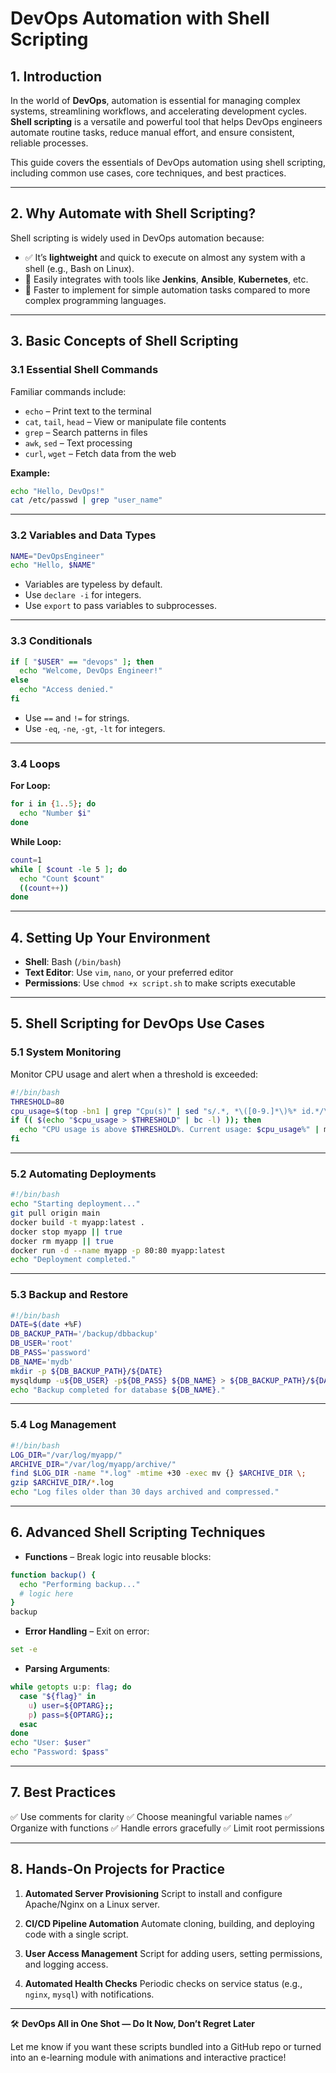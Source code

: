 # **DevOps Automation with Shell Scripting**

## **1. Introduction**

In the world of **DevOps**, automation is essential for managing complex systems, streamlining workflows, and accelerating development cycles. **Shell scripting** is a versatile and powerful tool that helps DevOps engineers automate routine tasks, reduce manual effort, and ensure consistent, reliable processes.

This guide covers the essentials of DevOps automation using shell scripting, including common use cases, core techniques, and best practices.

---

## **2. Why Automate with Shell Scripting?**

Shell scripting is widely used in DevOps automation because:

* ✅ It’s **lightweight** and quick to execute on almost any system with a shell (e.g., Bash on Linux).
* 🔧 Easily integrates with tools like **Jenkins**, **Ansible**, **Kubernetes**, etc.
* 🚀 Faster to implement for simple automation tasks compared to more complex programming languages.

---

## **3. Basic Concepts of Shell Scripting**

### **3.1 Essential Shell Commands**

Familiar commands include:

* `echo` – Print text to the terminal
* `cat`, `tail`, `head` – View or manipulate file contents
* `grep` – Search patterns in files
* `awk`, `sed` – Text processing
* `curl`, `wget` – Fetch data from the web

**Example:**

```bash
echo "Hello, DevOps!"
cat /etc/passwd | grep "user_name"
```

---

### **3.2 Variables and Data Types**

```bash
NAME="DevOpsEngineer"
echo "Hello, $NAME"
```

* Variables are typeless by default.
* Use `declare -i` for integers.
* Use `export` to pass variables to subprocesses.

---

### **3.3 Conditionals**

```bash
if [ "$USER" == "devops" ]; then
  echo "Welcome, DevOps Engineer!"
else
  echo "Access denied."
fi
```

* Use `==` and `!=` for strings.
* Use `-eq`, `-ne`, `-gt`, `-lt` for integers.

---

### **3.4 Loops**

**For Loop:**

```bash
for i in {1..5}; do
  echo "Number $i"
done
```

**While Loop:**

```bash
count=1
while [ $count -le 5 ]; do
  echo "Count $count"
  ((count++))
done
```

---

## **4. Setting Up Your Environment**

* **Shell**: Bash (`/bin/bash`)
* **Text Editor**: Use `vim`, `nano`, or your preferred editor
* **Permissions**: Use `chmod +x script.sh` to make scripts executable

---

## **5. Shell Scripting for DevOps Use Cases**

### **5.1 System Monitoring**

Monitor CPU usage and alert when a threshold is exceeded:

```bash
#!/bin/bash
THRESHOLD=80
cpu_usage=$(top -bn1 | grep "Cpu(s)" | sed "s/.*, *\([0-9.]*\)%* id.*/\1/" | awk '{print 100 - $1}')
if (( $(echo "$cpu_usage > $THRESHOLD" | bc -l) )); then
  echo "CPU usage is above $THRESHOLD%. Current usage: $cpu_usage%" | mail -s "CPU Alert" you@example.com
fi
```

---

### **5.2 Automating Deployments**

```bash
#!/bin/bash
echo "Starting deployment..."
git pull origin main
docker build -t myapp:latest .
docker stop myapp || true
docker rm myapp || true
docker run -d --name myapp -p 80:80 myapp:latest
echo "Deployment completed."
```

---

### **5.3 Backup and Restore**

```bash
#!/bin/bash
DATE=$(date +%F)
DB_BACKUP_PATH='/backup/dbbackup'
DB_USER='root'
DB_PASS='password'
DB_NAME='mydb'
mkdir -p ${DB_BACKUP_PATH}/${DATE}
mysqldump -u${DB_USER} -p${DB_PASS} ${DB_NAME} > ${DB_BACKUP_PATH}/${DATE}/${DB_NAME}.sql
echo "Backup completed for database ${DB_NAME}."
```

---

### **5.4 Log Management**

```bash
#!/bin/bash
LOG_DIR="/var/log/myapp/"
ARCHIVE_DIR="/var/log/myapp/archive/"
find $LOG_DIR -name "*.log" -mtime +30 -exec mv {} $ARCHIVE_DIR \;
gzip $ARCHIVE_DIR/*.log
echo "Log files older than 30 days archived and compressed."
```

---

## **6. Advanced Shell Scripting Techniques**

* **Functions** – Break logic into reusable blocks:

```bash
function backup() {
  echo "Performing backup..."
  # logic here
}
backup
```

* **Error Handling** – Exit on error:

```bash
set -e
```

* **Parsing Arguments**:

```bash
while getopts u:p: flag; do
  case "${flag}" in
    u) user=${OPTARG};;
    p) pass=${OPTARG};;
  esac
done
echo "User: $user"
echo "Password: $pass"
```

---

## **7. Best Practices**

✅ Use comments for clarity
✅ Choose meaningful variable names
✅ Organize with functions
✅ Handle errors gracefully
✅ Limit root permissions

---

## **8. Hands-On Projects for Practice**

1. **Automated Server Provisioning**
   Script to install and configure Apache/Nginx on a Linux server.

2. **CI/CD Pipeline Automation**
   Automate cloning, building, and deploying code with a single script.

3. **User Access Management**
   Script for adding users, setting permissions, and logging access.

4. **Automated Health Checks**
   Periodic checks on service status (e.g., `nginx`, `mysql`) with notifications.

---

🛠️ **DevOps All in One Shot — Do It Now, Don’t Regret Later**

Let me know if you want these scripts bundled into a GitHub repo or turned into an e-learning module with animations and interactive practice!
